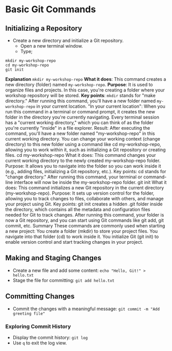 # Basic Git Commands

## Initializing a Repository
- Create a new directory and initialize a Git repository.
  - Open a new terminal window.
  - Type;

```
mkdir my-workshop-repo
cd my-workshop-repo
git init
```
**Explanation**
 ``mkdir my-workshop-repo``
**What it does**: This command creates a new directory (folder) named ``my-workshop-repo``.
**Purpose**: It is used to organize files and projects. In this case, you're creating a folder where your workshop repository will be stored.
**Key points**:
``mkdir`` stands for "make directory."
After running this command, you'll have a new folder named ``my-workshop-repo`` in your current location.
"In your current location": When you run this command in a terminal or command prompt, it creates the new folder in the directory you're currently navigating. Every terminal session has a "current working directory," which you can think of as the folder you're currently "inside" in a file explorer.
Result: After executing the command, you'll have a new folder named "my-workshop-repo" in this current working directory. You can change your working context (change directory) to this new folder using a command like cd my-workshop-repo, allowing you to work within it, such as initializing a Git repository or creating files.
cd my-workshop-repo
What it does: This command changes your current working directory to the newly created my-workshop-repo folder.
Purpose: It allows you to navigate into the folder so you can work inside it (e.g., adding files, initializing a Git repository, etc.).
Key points:
cd stands for "change directory."
After running this command, your terminal or command-line interface will now be inside the my-workshop-repo folder.
git init
What it does: This command initializes a new Git repository in the current directory (my-workshop-repo).
Purpose: It sets up version control for the folder, allowing you to track changes to files, collaborate with others, and manage your project using Git.
Key points:
git init creates a hidden .git folder inside the directory, which contains all the metadata and configuration files needed for Git to track changes.
After running this command, your folder is now a Git repository, and you can start using Git commands like git add, git commit, etc.
Summary
These commands are commonly used when starting a new project:
You create a folder (mkdir) to store your project files.
You navigate into that folder (cd) to work inside it.
You initialize Git (git init) to enable version control and start tracking changes in your project.

## Making and Staging Changes
- Create a new file and add some content:
``echo "Hello, Git!" > hello.txt``
- Stage the file for committing:
``git add hello.txt``

## Committing Changes
- Commit the changes with a meaningful message:
``git commit -m "Add greeting file"``

### Exploring Commit History
- Display the commit history:
``git log``
- Use ``q`` to exit the log view.